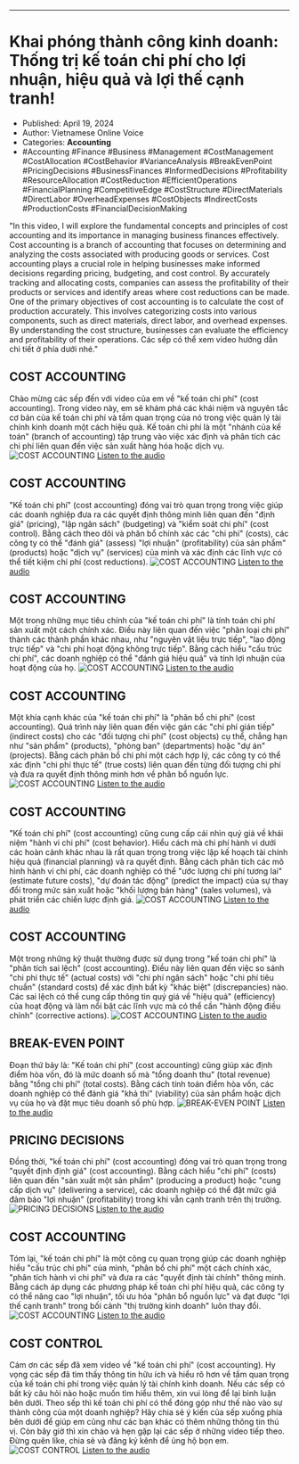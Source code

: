 
---

# Khai phóng thành công kinh doanh: Thống trị kế toán chi phí cho lợi nhuận, hiệu quả và lợi thế cạnh tranh!

- Published: April 19, 2024
- Author: Vietnamese Online Voice
- Categories: **Accounting**
- #Accounting #Finance #Business #Management #CostManagement #CostAllocation #CostBehavior #VarianceAnalysis #BreakEvenPoint #PricingDecisions #BusinessFinances #InformedDecisions #Profitability #ResourceAllocation #CostReduction #EfficientOperations #FinancialPlanning #CompetitiveEdge #CostStructure #DirectMaterials #DirectLabor #OverheadExpenses #CostObjects #IndirectCosts #ProductionCosts #FinancialDecisionMaking

"In this video, I will explore the fundamental concepts and principles of cost accounting and its importance in managing business finances effectively. Cost accounting is a branch of accounting that focuses on determining and analyzing the costs associated with producing goods or services. Cost accounting plays a crucial role in helping businesses make informed decisions regarding pricing, budgeting, and cost control. By accurately tracking and allocating costs, companies can assess the profitability of their products or services and identify areas where cost reductions can be made. One of the primary objectives of cost accounting is to calculate the cost of production accurately. This involves categorizing costs into various components, such as direct materials, direct labor, and overhead expenses. By understanding the cost structure, businesses can evaluate the efficiency and profitability of their operations. Các sếp có thể xem video hướng dẫn chi tiết ở phía dưới nhé."


## COST ACCOUNTING

Chào mừng các sếp đến với video của em về "kế toán chi phí" (cost accounting). Trong video này, em sẽ khám phá các khái niệm và nguyên tắc cơ bản của kế toán chi phí và tầm quan trọng của nó trong việc quản lý tài chính kinh doanh một cách hiệu quả. Kế toán chi phí là một "nhánh của kế toán" (branch of accounting) tập trung vào việc xác định và phân tích các chi phí liên quan đến việc sản xuất hàng hóa hoặc dịch vụ.
![COST ACCOUNTING](https://http-archiver-apis-production-80.schnworks.com/storage/images/transitions/2024-04-19/transition--28238773987-Montserrat-ExtraBold-303F9F.jpg)
[Listen to the audio](https://http-archiver-apis-production-80.schnworks.com/storage/audio/file-31358258142.mp3)



## COST ACCOUNTING

"Kế toán chi phí" (cost accounting) đóng vai trò quan trọng trong việc giúp các doanh nghiệp đưa ra các quyết định thông minh liên quan đến "định giá" (pricing), "lập ngân sách" (budgeting) và "kiểm soát chi phí" (cost control). Bằng cách theo dõi và phân bổ chính xác các "chi phí" (costs), các công ty có thể "đánh giá" (assess) "lợi nhuận" (profitability) của sản phẩm" (products) hoặc "dịch vụ" (services) của mình và xác định các lĩnh vực có thể tiết kiệm chi phí (cost reductions).
![COST ACCOUNTING](https://http-archiver-apis-production-80.schnworks.com/storage/images/transitions/2024-04-19/transition-1920524073-Montserrat-Medium-1A237E.jpg)
[Listen to the audio](https://http-archiver-apis-production-80.schnworks.com/storage/audio/file-29070831921.mp3)



## COST ACCOUNTING

Một trong những mục tiêu chính của "kế toán chi phí" là tính toán chi phí sản xuất một cách chính xác. Điều này liên quan đến việc "phân loại chi phí" thành các thành phần khác nhau, như "nguyên vật liệu trực tiếp", "lao động trực tiếp" và "chi phí hoạt động không trực tiếp". Bằng cách hiểu "cấu trúc chi phí", các doanh nghiệp có thể "đánh giá hiệu quả" và tính lợi nhuận của hoạt động của họ.
![COST ACCOUNTING](https://http-archiver-apis-production-80.schnworks.com/storage/images/transitions/2024-04-19/transition-45385327903-Montserrat-Black-1A237E.jpg)
[Listen to the audio](https://http-archiver-apis-production-80.schnworks.com/storage/audio/file-35968464603.mp3)



## COST ACCOUNTING

Một khía cạnh khác của "kế toán chi phí" là "phân bổ chi phí" (cost accounting). Quá trình này liên quan đến việc gán các "chi phí gián tiếp" (indirect costs) cho các "đối tượng chi phí" (cost objects) cụ thể, chẳng hạn như "sản phẩm" (products), "phòng ban" (departments) hoặc "dự án" (projects). Bằng cách phân bổ chi phí một cách hợp lý, các công ty có thể xác định "chi phí thực tế" (true costs) liên quan đến từng đối tượng chi phí và đưa ra quyết định thông minh hơn về phân bổ nguồn lực.
![COST ACCOUNTING](https://http-archiver-apis-production-80.schnworks.com/storage/images/transitions/2024-04-19/transition-19584575638-Montserrat-Black-283593.jpg)
[Listen to the audio](https://http-archiver-apis-production-80.schnworks.com/storage/audio/file-806561647.mp3)



## COST ACCOUNTING

"Kế toán chi phí" (cost accounting) cũng cung cấp cái nhìn quý giá về khái niệm "hành vi chi phí" (cost behavior). Hiểu cách mà chi phí hành vi dưới các hoàn cảnh khác nhau là rất quan trọng trong việc lập kế hoạch tài chính hiệu quả (financial planning) và ra quyết định. Bằng cách phân tích các mô hình hành vi chi phí, các doanh nghiệp có thể "ước lượng chi phí tương lai" (estimate future costs), "dự đoán tác động" (predict the impact) của sự thay đổi trong mức sản xuất hoặc "khối lượng bán hàng" (sales volumes), và phát triển các chiến lược định giá.
![COST ACCOUNTING](https://http-archiver-apis-production-80.schnworks.com/storage/images/transitions/2024-04-19/transition--21718672394-Montserrat-Regular-673AB7.jpg)
[Listen to the audio](https://http-archiver-apis-production-80.schnworks.com/storage/audio/file-6382019468.mp3)



## COST ACCOUNTING

Một trong những kỹ thuật thường được sử dụng trong "kế toán chi phí" là "phân tích sai lệch" (cost accounting). Điều này liên quan đến việc so sánh "chi phí thực tế" (actual costs) với "chi phí ngân sách" hoặc "chi phí tiêu chuẩn" (standard costs) để xác định bất kỳ "khác biệt" (discrepancies) nào. Các sai lệch có thể cung cấp thông tin quý giá về "hiệu quả" (efficiency) của hoạt động và làm nổi bật các lĩnh vực mà có thể cần "hành động điều chỉnh" (corrective actions).
![COST ACCOUNTING](https://http-archiver-apis-production-80.schnworks.com/storage/images/transitions/2024-04-19/transition--19053543429-Montserrat-Medium-673AB7.jpg)
[Listen to the audio](https://http-archiver-apis-production-80.schnworks.com/storage/audio/file-7652355084.mp3)



## BREAK-EVEN POINT

Đoạn thứ bảy là: "Kế toán chi phí" (cost accounting) cũng giúp xác định điểm hòa vốn, đó là mức doanh số mà "tổng doanh thu" (total revenue) bằng "tổng chi phí" (total costs). Bằng cách tính toán điểm hòa vốn, các doanh nghiệp có thể đánh giá "khả thi" (viability) của sản phẩm hoặc dịch vụ của họ và đặt mục tiêu doanh số phù hợp.
![BREAK-EVEN POINT](https://http-archiver-apis-production-80.schnworks.com/storage/images/transitions/2024-04-19/transition--1381023165-Montserrat-Bold-283593.jpg)
[Listen to the audio](https://http-archiver-apis-production-80.schnworks.com/storage/audio/file-1865054395.mp3)



## PRICING DECISIONS

Đồng thời, "kế toán chi phí" (cost accounting) đóng vai trò quan trọng trong "quyết định định giá" (cost accounting). Bằng cách hiểu "chi phí" (costs) liên quan đến "sản xuất một sản phẩm" (producing a product) hoặc "cung cấp dịch vụ" (delivering a service), các doanh nghiệp có thể đặt mức giá đảm bảo "lợi nhuận" (profitability) trong khi vẫn cạnh tranh trên thị trường.
![PRICING DECISIONS](https://http-archiver-apis-production-80.schnworks.com/storage/images/transitions/2024-04-19/transition-575678555-Montserrat-Medium-283593.jpg)
[Listen to the audio](https://http-archiver-apis-production-80.schnworks.com/storage/audio/file-2041625988.mp3)



## COST ACCOUNTING

Tóm lại, "kế toán chi phí" là một công cụ quan trọng giúp các doanh nghiệp hiểu "cấu trúc chi phí" của mình, "phân bổ chi phí" một cách chính xác, "phân tích hành vi chi phí" và đưa ra các "quyết định tài chính" thông minh. Bằng cách áp dụng các phương pháp kế toán chi phí hiệu quả, các công ty có thể nâng cao "lợi nhuận", tối ưu hóa "phân bổ nguồn lực" và đạt được "lợi thế cạnh tranh" trong bối cảnh "thị trường kinh doanh" luôn thay đổi.
![COST ACCOUNTING](https://http-archiver-apis-production-80.schnworks.com/storage/images/transitions/2024-04-19/transition--5119452320-Montserrat-Regular-9C27B0.jpg)
[Listen to the audio](https://http-archiver-apis-production-80.schnworks.com/storage/audio/file-38276216213.mp3)



## COST CONTROL

Cám ơn các sếp đã xem video về "kế toán chi phí" (cost accounting). Hy vọng các sếp đã tìm thấy thông tin hữu ích và hiểu rõ hơn về tầm quan trọng của kế toán chi phí trong việc quản lý tài chính kinh doanh. Nếu các sếp có bất kỳ câu hỏi nào hoặc muốn tìm hiểu thêm, xin vui lòng để lại bình luận bên dưới. Theo sếp thì kế toán chi phí có thể đóng góp như thế nào vào sự thành công của một doanh nghiệp? Hãy chia sẻ ý kiến của sếp xuống phía bên dưới để giúp em cũng như các bạn khác có thêm những thông tin thú vị. Còn bây giờ thì xin chào và hẹn gặp lại các sếp ở những video tiếp theo. Đừng quên like, chia sẻ và đăng ký kênh để ủng hộ bọn em.
![COST CONTROL](https://http-archiver-apis-production-80.schnworks.com/storage/images/transitions/2024-04-19/transition-21892572244-Montserrat-Bold-673AB7.jpg)
[Listen to the audio](https://http-archiver-apis-production-80.schnworks.com/storage/audio/file-13107464775.mp3)

